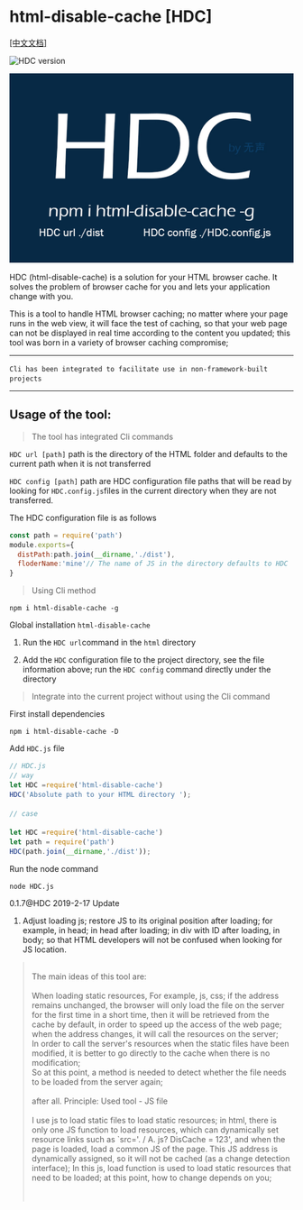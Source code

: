 # html-disable-cache [HDC]

[[中文文档]](./README.md)

![HDC version](https://img.shields.io/badge/HDC-0.1.7-brightgreen.svg) 

![HDC](./assets/hdc.jpg)

HDC (html-disable-cache) is a solution for your HTML browser cache. It solves the problem of browser cache for you and lets your application change with you.

This is a tool to handle HTML browser caching; no matter where your page runs in the web view, it will face the test of caching, so that your web page can not be displayed in real time according to the content you updated; this tool was born in a variety of browser caching compromise;

----
`Cli has been integrated to facilitate use in non-framework-built projects`

----
## Usage of the tool:
>The tool has integrated Cli commands

 `HDC url [path]` path is the directory of the HTML folder and defaults to the current path when it is not transferred


 `HDC config [path]` path are HDC configuration file paths that will be read by looking for `HDC.config.js`files in the current directory when they are not transferred.

The HDC configuration file is as follows
````js
const path = require('path')
module.exports={
  distPath:path.join(__dirname,'./dist'),
  floderName:'mine'// The name of JS in the directory defaults to HDC
}
````
>Using Cli method

````
npm i html-disable-cache -g
````
 
 Global installation `html-disable-cache` 
1. Run the `HDC url`command in the `html` directory

2. Add the `HDC` configuration file to the project directory, see the file information above; run the `HDC config` command directly under the directory

> Integrate into the current project without using the Cli command

First install dependencies
````
npm i html-disable-cache -D
````
Add `HDC.js` file
````js
// HDC.js
// way
let HDC =require('html-disable-cache')
HDC('Absolute path to your HTML directory ');

// case

let HDC =require('html-disable-cache')
let path = require('path')
HDC(path.join(__dirname,'./dist'));
````
Run the node command
````
node HDC.js
````
0.1.7@HDC 2019-2-17 Update 

1. Adjust loading js; restore JS to its original position after loading; for example, in head; in head after loading; in div with ID after loading, in body; so that HTML developers will not be confused when looking for JS location.

><br>The main ideas of this tool are:<br><br>
When loading static resources,
For example, js, css; if the address remains unchanged, the browser will only load the file on the server for the first time in a short time, then it will be retrieved from the cache by default, in order to speed up the access of the web page; when the address changes, it will call the resources on the server; <BR>
In order to call the server's resources when the static files have been modified, it is better to go directly to the cache when there is no modification; <br>
So at this point, a method is needed to detect whether the file needs to be loaded from the server again; <br> <br>after all.
Principle: Used tool - JS file <br> <br>
I use js to load static files to load static resources; in html, there is only one JS function to load resources, which can dynamically set resource links such as `src='. / A. js? DisCache = 123', and when the page is loaded, load a common JS of the page. This JS address is dynamically assigned, so it will not be cached (as a change detection interface); In this js, load function is used to load static resources that need to be loaded; at this point, how to change depends on you; <br> <br> <br>

